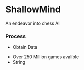 # ShallowMind
An endeavor into chess AI 


### Process
- Obtain Data
* Over 250 Million games avalible
* String
